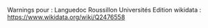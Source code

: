 Warnings pour : Languedoc Roussillon Universités
Edition wikidata : https://www.wikidata.org/wiki/Q2476558 

